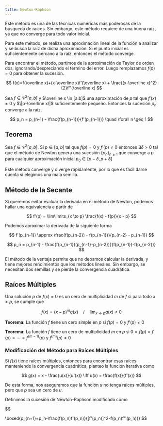 ```yaml
---
title: Newton-Raphson
---
```


Este método es una de las técnicas numéricas más poderosas de la búsqueda de raíces. Sin embargo, este método requiere de una buena raíz, ya que no converge para todo valor inicial.

Para este método, se realiza una aproximación lineal de la función a analizar y se busca la raíz de dicha aproximación. Si el punto inicial es suficientemente cercano a la raíz, entonces el método converge.

Para encontrar el método, partimos de la aproximación de Taylor de orden dos, ignorando/despreciando el término del error. Luego remplazamos $f(p) = 0$ para obtener la sucesión.

$$
f(x)=f(\overline x)+(x-\overline x)f'(\overline x) + \frac{(x-\overline x)^2}{2}f''(\overline x)
$$

Sea $f \in \mathscr C^2[a,b]$ y $\overline x \in [a.b]$ una aproximación de $p$ tal que $f'(x) \neq 0$ y $\|p-\overline x\|$ suficientemente pequeño. Entonces la sucesión $p_n$ converge a la raíz.

$$
p_n = p_{n-1} - \frac{f(p_{n-1})}{f'(p_{n-1})} \quad \forall n \geq 1
$$

## Teorema

Sea $f \in \mathscr C^2[a,b]$. Si $p \in [a,b]$ tal que $f(p) = 0$ y $f’(p) \neq 0$ entonces $\exists\delta > 0$ tal que el método de Newton genera una sucesión $\{p_n\}_{n\geq 1}$ que converge a $p$ para cualquier aproximación inicial $p_0 \in [p-\delta, p+\delta]$

Este método converge y diverge rápidamente, por lo que es fácil darse cuenta si elegimos una mala semilla.

## Método de la Secante

Si queremos evitar evaluar la derivada en el método de Newton, podemos hallar una equivalencia a partir de

$$
f'(p) = \lim\limits_{x \to p} \frac{f(x) - f(p)}{x - p}
$$

Podemos aproximar la derivada de la siguiente forma

$$
f'(p_{n-1}) \approx \frac{f(p_{n-2}) - f(p_{n-1})}{p_{n-2} - p_{n-1}}
$$

$$
p_n = p_{n-1} - \frac{f(p_{n-1})(p_{n-1}-p_{n-2})}{f(p_{n-1})-f(p_{n-2})}
$$

El método de la ventaja permite que no debamos calcular la derivada, y tiene mejores rendimientos que los métodos lineales. Sin embargo, se necesitan dos semillas y se pierde la convergencia cuadrática.

## Raíces Múltiples

Una solución $p$ de $f(x) = 0$ es un cero de multiplicidad $m$ de $f$ si para todo $x \neq p$, se cumple que

$$
f(x) = (x-p)^m q(x)\quad/\quad \lim_{x\to p}q(x) \neq 0
$$

**Teorema:** La función $f$ tiene un cero simple en $p$ si $f(p) = 0$ y $f’(p) \neq 0$

**Teorema:** La función $f$ tiene un cero de multiplicidad $m$ en $p$ si $0 =f(p) = f'(p) = \cdots = f^{(m-1)}(p)$ y $f^{(m)}(p) \neq 0$

### Modificación del Método para Raíces Múltiples

Si $f(x)$ tiene raíces múltiples, entonces para encontrar esas raíces manteniendo la convergencia cuadrática, planteo la función iterativa como

$$
g(x) = x - \frac{u(x)}{u'(x)} \iff u(x) = \frac{f(x)}{f’(x)}
$$

De esta forma, nos aseguramos que la función $u$ no tenga raíces múltiples, pero que $p$ sea un cero de $u$.

Definimos la sucesión de Newton-Raphson modificado como

$$

\boxed{p_{n+1}=p_n-\frac{f(p_n)f'(p_n)}{[f'(p_n)]^2-f(p_n)f''(p_n)}}
$$
